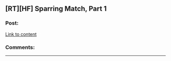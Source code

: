 ## [RT][HF] Sparring Match, Part 1

### Post:

[Link to content](http://docfuture.tumblr.com/post/160924790936/sparring-match-part-1)

### Comments:

---

